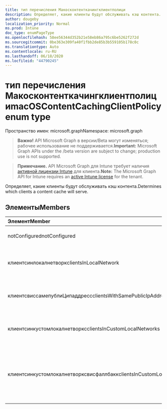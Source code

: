 ```yaml
---
title: тип перечисления Макосконтенткачингклиентполици
description: Определяет, какие клиенты будут обслуживать кэш контента.
author: dougeby
localization_priority: Normal
ms.prod: Intune
doc_type: enumPageType
ms.openlocfilehash: 58ee56344d352b21e58eb86a795c6be5262f272d
ms.sourcegitcommit: 0be363e309fa40f1fbb2de85b3b559105b178c0c
ms.translationtype: Auto
ms.contentlocale: ru-RU
ms.lasthandoff: 06/18/2020
ms.locfileid: "44790245"
---
```

# <a name="macoscontentcachingclientpolicy-enum-type"></a><span data-ttu-id="dceb2-103">тип перечисления Макосконтенткачингклиентполици</span><span class="sxs-lookup"><span data-stu-id="dceb2-103">macOSContentCachingClientPolicy enum type</span></span>

<span data-ttu-id="dceb2-104">Пространство имен: microsoft.graph</span><span class="sxs-lookup"><span data-stu-id="dceb2-104">Namespace: microsoft.graph</span></span>

> <span data-ttu-id="dceb2-105">**Важно!** API Microsoft Graph в версии/Beta могут изменяться; рабочее использование не поддерживается.</span><span class="sxs-lookup"><span data-stu-id="dceb2-105">**Important:** Microsoft Graph APIs under the /beta version are subject to change; production use is not supported.</span></span>

> <span data-ttu-id="dceb2-106">**Примечание.** API Microsoft Graph для Intune требует наличия [активной лицензии Intune](https://go.microsoft.com/fwlink/?linkid=839381) для клиента.</span><span class="sxs-lookup"><span data-stu-id="dceb2-106">**Note:** The Microsoft Graph API for Intune requires an [active Intune license](https://go.microsoft.com/fwlink/?linkid=839381) for the tenant.</span></span>

<span data-ttu-id="dceb2-107">Определяет, какие клиенты будут обслуживать кэш контента.</span><span class="sxs-lookup"><span data-stu-id="dceb2-107">Determines which clients a content cache will serve.</span></span>

## <a name="members"></a><span data-ttu-id="dceb2-108">Элементы</span><span class="sxs-lookup"><span data-stu-id="dceb2-108">Members</span></span>
|<span data-ttu-id="dceb2-109">Элемент</span><span class="sxs-lookup"><span data-stu-id="dceb2-109">Member</span></span>|<span data-ttu-id="dceb2-110">Значение</span><span class="sxs-lookup"><span data-stu-id="dceb2-110">Value</span></span>|<span data-ttu-id="dceb2-111">Описание</span><span class="sxs-lookup"><span data-stu-id="dceb2-111">Description</span></span>|
|:---|:---|:---|
|<span data-ttu-id="dceb2-112">notConfigured</span><span class="sxs-lookup"><span data-stu-id="dceb2-112">notConfigured</span></span>|<span data-ttu-id="dceb2-113">нуль</span><span class="sxs-lookup"><span data-stu-id="dceb2-113">0</span></span>|<span data-ttu-id="dceb2-114">По умолчанию используется значение Clients в локальной сети.</span><span class="sxs-lookup"><span data-stu-id="dceb2-114">Defaults to clients in local network.</span></span>|
|<span data-ttu-id="dceb2-115">клиентсинлокалнетворк</span><span class="sxs-lookup"><span data-stu-id="dceb2-115">clientsInLocalNetwork</span></span>|<span data-ttu-id="dceb2-116">1 </span><span class="sxs-lookup"><span data-stu-id="dceb2-116">1</span></span>|<span data-ttu-id="dceb2-117">Кэши контента будут предоставлять контент только для устройств в непосредственных локальных сетях.</span><span class="sxs-lookup"><span data-stu-id="dceb2-117">Content caches will provide content to devices only in their immediate local network.</span></span>|
|<span data-ttu-id="dceb2-118">клиентсвиссамепублиЦипаддресс</span><span class="sxs-lookup"><span data-stu-id="dceb2-118">clientsWithSamePublicIpAddress</span></span>|<span data-ttu-id="dceb2-119">2</span><span class="sxs-lookup"><span data-stu-id="dceb2-119">2</span></span>|<span data-ttu-id="dceb2-120">Кэши контента будут предоставлять контент для устройств, использующих один общий IP-адрес.</span><span class="sxs-lookup"><span data-stu-id="dceb2-120">Content caches will provide content to devices that share the same public IP address.</span></span>|
|<span data-ttu-id="dceb2-121">клиентсинкустомлокалнетворкс</span><span class="sxs-lookup"><span data-stu-id="dceb2-121">clientsInCustomLocalNetworks</span></span>|<span data-ttu-id="dceb2-122">4</span><span class="sxs-lookup"><span data-stu-id="dceb2-122">3</span></span>|<span data-ttu-id="dceb2-123">Кэши контента будут предоставлять контент для устройств в Контенткачингклиентлистенранжес.</span><span class="sxs-lookup"><span data-stu-id="dceb2-123">Content caches will provide content to devices in contentCachingClientListenRanges.</span></span>|
|<span data-ttu-id="dceb2-124">клиентсинкустомлокалнетворксвисфаллбакк</span><span class="sxs-lookup"><span data-stu-id="dceb2-124">clientsInCustomLocalNetworksWithFallback</span></span>|<span data-ttu-id="dceb2-125">4 </span><span class="sxs-lookup"><span data-stu-id="dceb2-125">4</span></span>|<span data-ttu-id="dceb2-126">Кэши контента будут предоставлять контент для устройств в Контенткачингклиентлистенранжес, Контенткачингпирлистенранжес и Контенткачингпарентс.</span><span class="sxs-lookup"><span data-stu-id="dceb2-126">Content caches will provide content to devices in contentCachingClientListenRanges, contentCachingPeerListenRanges, and contentCachingParents.</span></span>|



